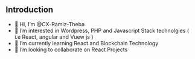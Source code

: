 ## Introduction 

- 👋 Hi, I’m @CX-Ramiz-Theba
- 👀 I’m interested in Wordpress, PHP and  Javascript Stack technolgies ( i.e React, angular and Vuew js  )
- 🌱 I’m currently learning React and Blockchain Technology 
- 💞️ I’m looking to collaborate on React Projects

<!---
CX-Ramiz-Theba/CX-Ramiz-Theba is a ✨ special ✨ repository because its `README.md` (this file) appears on your GitHub profile.
You can click the Preview link to take a look at your changes.
--->
